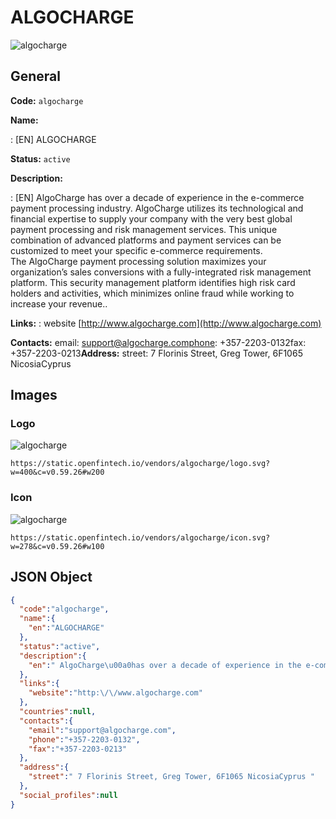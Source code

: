 
# ALGOCHARGE 
![algocharge](https://static.openfintech.io/vendors/algocharge/logo.svg?w=400&c=v0.59.26#w200)  

## General 
 
**Code:** `algocharge` 
 
**Name:** 
 
:	[EN] ALGOCHARGE 
 
**Status:** `active` 
 
**Description:** 
 
: [EN]  AlgoCharge has over a decade of experience in the e-commerce payment processing industry. AlgoCharge utilizes its technological and financial expertise to supply your company with the very best global payment processing and risk management services. This unique combination of advanced platforms and payment services can be customized to meet your specific e-commerce requirements.  The AlgoCharge payment processing solution maximizes your organization’s sales conversions with a fully-integrated risk management platform. This security management platform identifies high risk card holders and activities, which minimizes online fraud while working to increase your revenue..   
 
**Links:** 
: website [http://www.algocharge.com](http://www.algocharge.com) 
 
**Contacts:** 
email: support@algocharge.comphone: +357-2203-0132fax: +357-2203-0213**Address:** 
street:  7 Florinis Street, Greg Tower, 6F1065 NicosiaCyprus  

## Images 

### Logo 
 
![algocharge](https://static.openfintech.io/vendors/algocharge/logo.svg?w=400&c=v0.59.26#w200)  

```
https://static.openfintech.io/vendors/algocharge/logo.svg?w=400&c=v0.59.26#w200
```  

### Icon 
 
![algocharge](https://static.openfintech.io/vendors/algocharge/icon.svg?w=278&c=v0.59.26#w100)  

```
https://static.openfintech.io/vendors/algocharge/icon.svg?w=278&c=v0.59.26#w100
```  

## JSON Object 

```json
{
  "code":"algocharge",
  "name":{
    "en":"ALGOCHARGE"
  },
  "status":"active",
  "description":{
    "en":" AlgoCharge\u00a0has over a decade of experience in the e-commerce payment processing industry.\u00a0AlgoCharge\u00a0utilizes its technological and financial expertise to supply your company with the very best global payment processing and risk management services. This unique combination of advanced platforms and payment services can be customized to meet your specific e-commerce requirements.\u00a0 The\u00a0AlgoCharge\u00a0payment processing solution maximizes your organization\u2019s sales conversions with a fully-integrated risk management platform. This security management platform identifies high risk card holders and activities, which minimizes online fraud while working to increase your revenue..\u00a0 "
  },
  "links":{
    "website":"http:\/\/www.algocharge.com"
  },
  "countries":null,
  "contacts":{
    "email":"support@algocharge.com",
    "phone":"+357-2203-0132",
    "fax":"+357-2203-0213"
  },
  "address":{
    "street":" 7 Florinis Street, Greg Tower, 6F1065 NicosiaCyprus "
  },
  "social_profiles":null
}
```  
